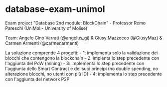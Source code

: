 ﻿# database-exam-unimol

Exam project "Database 2nd module: BlockChain" - Professor Remo Pareschi (UniMol - University of Molise)

Team: Angelo Gino Varrati (@angelus_gi) & Giusy Mazzocco (@GiusyMaz) & Carmen Armenti (@carmenarmenti)

La soluzione comprende 4 progetti:
    - 1: implementa solo la validazione dei blocchi che contengono la blockchain
    - 2: implenta lo step precedente con l'aggiunta del PoW (mining)
    - 3: implementa lo step precedente con l'aggiunta dello Smart Contract e dei suoi principi (no double spending, no alterazione blocchi, no utenti con più ID)
    - 4: implementa lo step precedente con l'aggiunta del network P2P
    